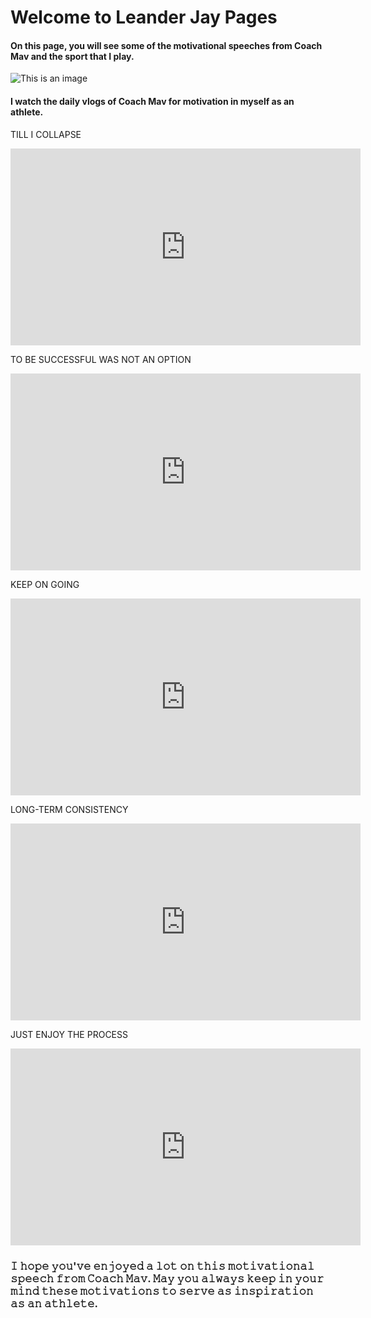# **Welcome to Leander Jay Pages**



#### On this page, you will see some of the motivational speeches from Coach Mav and the sport that I play.


![This is an image](https://pbs.twimg.com/media/EUoV7tWU4AEg3oY?format=jpg&name=small)




#### I watch the daily vlogs of Coach Mav for motivation in myself as an athlete.


TILL I COLLAPSE 

<p align="center">
<iframe width="560" height="315" src="https://www.youtube.com/embed/riHQtcNBT-M" title="YouTube video player" frameborder="0" allow="accelerometer; autoplay; clipboard-write; encrypted-media; gyroscope; picture-in-picture" allowfullscreen></iframe>
</p>

TO BE SUCCESSFUL WAS NOT AN OPTION 

<p align="center">
<iframe width="560" height="315" src="https://www.youtube.com/embed/ggcEB5WIrU0" title="YouTube video player" frameborder="0" allow="accelerometer; autoplay; clipboard-write; encrypted-media; gyroscope; picture-in-picture" allowfullscreen></iframe>
</p>

KEEP ON GOING

<p align="center">
<iframe width="560" height="315" src="https://www.youtube.com/embed/BaGMihdAxGY" title="YouTube video player" frameborder="0" allow="accelerometer; autoplay; clipboard-write; encrypted-media; gyroscope; picture-in-picture" allowfullscreen></iframe>
</p>

LONG-TERM CONSISTENCY

<p align="center">
<iframe width="560" height="315" src="https://www.youtube.com/embed/fkUU8kU8iz4" title="YouTube video player" frameborder="0" allow="accelerometer; autoplay; clipboard-write; encrypted-media; gyroscope; picture-in-picture" allowfullscreen></iframe>
</p>

JUST ENJOY THE PROCESS

<p align="center">
<iframe width="560" height="315" src="https://www.youtube.com/embed/zzaYDvpTeYo" title="YouTube video player" frameborder="0" allow="accelerometer; autoplay; clipboard-write; encrypted-media; gyroscope; picture-in-picture" allowfullscreen></iframe>
</p>


### 𝙸 𝚑𝚘𝚙𝚎 𝚢𝚘𝚞'𝚟𝚎 𝚎𝚗𝚓𝚘𝚢𝚎𝚍 𝚊 𝚕𝚘𝚝 𝚘𝚗 𝚝𝚑𝚒𝚜 𝚖𝚘𝚝𝚒𝚟𝚊𝚝𝚒𝚘𝚗𝚊𝚕 𝚜𝚙𝚎𝚎𝚌𝚑 𝚏𝚛𝚘𝚖 𝙲𝚘𝚊𝚌𝚑 𝙼𝚊𝚟. 𝙼𝚊𝚢 𝚢𝚘𝚞 𝚊𝚕𝚠𝚊𝚢𝚜 𝚔𝚎𝚎𝚙 𝚒𝚗 𝚢𝚘𝚞𝚛 𝚖𝚒𝚗𝚍 𝚝𝚑𝚎𝚜𝚎 𝚖𝚘𝚝𝚒𝚟𝚊𝚝𝚒𝚘𝚗𝚜 𝚝𝚘 𝚜𝚎𝚛𝚟𝚎 𝚊𝚜 𝚒𝚗𝚜𝚙𝚒𝚛𝚊𝚝𝚒𝚘𝚗 𝚊𝚜 𝚊𝚗 𝚊𝚝𝚑𝚕𝚎𝚝𝚎.
